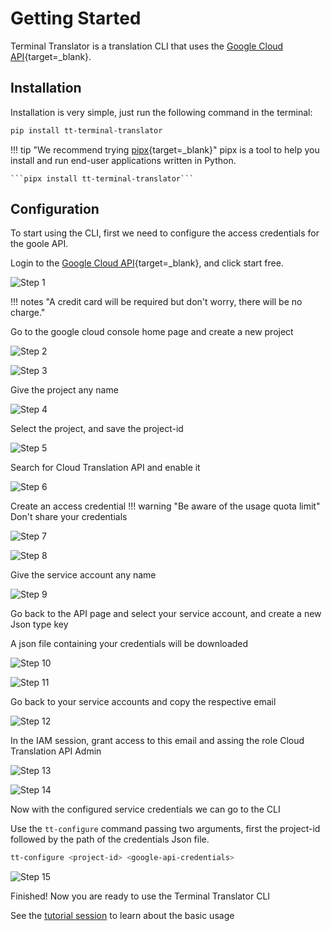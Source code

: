 # Getting Started

Terminal Translator is a translation CLI that uses the [Google Cloud API](https://cloud.google.com/translate){target=_blank}.

## Installation

Installation is very simple, just run the following command in the terminal:

```bash
pip install tt-terminal-translator
```

!!! tip "We recommend trying [pipx](https://github.com/pypa/pipx){target=_blank}"
    pipx is a tool to help you install and run end-user applications written in Python.

    ```pipx install tt-terminal-translator```




## Configuration

To start using the CLI, first we need to configure the access credentials for the goole API.

Login to the [Google Cloud API](https://cloud.google.com/translate){target=_blank}, and click start free.

![Step 1](assets/images/config-01.png)

!!! notes "A credit card will be required but don't worry, there will be no charge."

Go to the google cloud console home page and create a new project

![Step 2](assets/images/config-02.png)

![Step 3](assets/images/config-03.png)

Give the project any name

![Step 4](assets/images/config-04.png)

Select the project, and save the project-id

![Step 5](assets/images/config-05.png)

Search for Cloud Translation API and enable it

![Step 6](assets/images/config-06.png)

Create an access credential
!!! warning "Be aware of the usage quota limit"
    Don't share your credentials

![Step 7](assets/images/config-07.png)

![Step 8](assets/images/config-08.png)

Give the service account any name

![Step 9](assets/images/config-09.png)

Go back to the API page and select your service account, and create a new Json type key

A json file containing your credentials will be downloaded

![Step 10](assets/images/config-10.png)

![Step 11](assets/images/config-11.png)

Go back to your service accounts and copy the respective email

![Step 12](assets/images/config-12.png)

In the IAM session, grant access to this email and assing the role Cloud Translation API Admin

![Step 13](assets/images/config-13.png)

![Step 14](assets/images/config-14.png)

Now with the configured service credentials we can go to the CLI


Use the `tt-configure` command passing two arguments, first the project-id followed by the path of the credentials Json file.

```bash
tt-configure <project-id> <google-api-credentials>
```

![Step 15](assets/images/tt-configure-2.png)

Finished! Now you are ready to use the Terminal Translator CLI

See the [tutorial session](/tutorial) to learn about the basic usage
